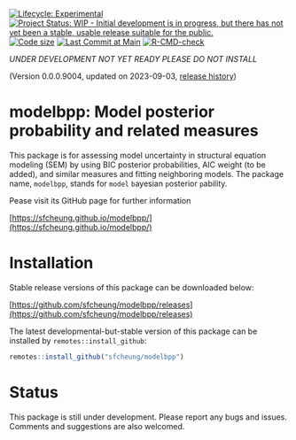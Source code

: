 <!-- badges: start -->
[![Lifecycle: Experimental](https://img.shields.io/badge/lifecycle-experimental-orange.svg)](https://lifecycle.r-lib.org/articles/stages.html#experimental)
[![Project Status: WIP - Initial development is in progress, but there has not yet been a stable, usable release suitable for the public.](https://www.repostatus.org/badges/latest/wip.svg)](https://www.repostatus.org/#wip)
[![Code size](https://img.shields.io/github/languages/code-size/sfcheung/modelbpp.svg)](https://github.com/sfcheung/modelbpp)
[![Last Commit at Main](https://img.shields.io/github/last-commit/sfcheung/modelbpp.svg)](https://github.com/sfcheung/modelbpp/commits/main)
[![R-CMD-check](https://github.com/sfcheung/modelbpp/actions/workflows/R-CMD-check.yaml/badge.svg)](https://github.com/sfcheung/modelbpp/actions/workflows/R-CMD-check.yaml)
<!-- badges: end -->

*UNDER DEVELOPMENT NOT YET READY PLEASE DO NOT INSTALL*

(Version 0.0.0.9004, updated on 2023-09-03, [release history](https://sfcheung.github.io/modelbpp/news/index.html))

# modelbpp: Model posterior probability and related measures

This package is for assessing model uncertainty in structural
equation modeling (SEM) by using BIC posterior
probabilities, AIC weight (to be added), and similar measures and
fitting neighboring models. The package name, `modelbpp`,
stands for `model` `b`ayesian `p`osterior `p`ability.

Pease visit its GitHub page for further information

[https://sfcheung.github.io/modelbpp/](https://sfcheung.github.io/modelbpp/)

# Installation

Stable release versions of this package can be downloaded below:

[https://github.com/sfcheung/modelbpp/releases](https://github.com/sfcheung/modelbpp/releases)

The latest developmental-but-stable version of this package can be installed by `remotes::install_github`:

```r
remotes::install_github("sfcheung/modelbpp")
```

# Status

This package is still under development. Please report any
bugs and issues. Comments and suggestions are also welcomed.
